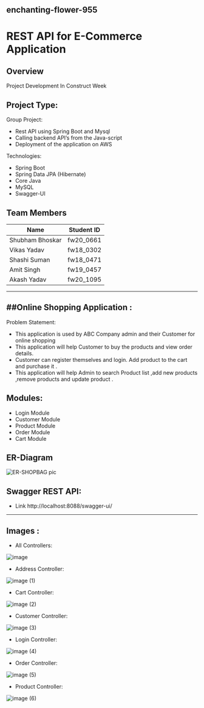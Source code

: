 ## enchanting-flower-955

# REST API for E-Commerce Application

Overview
---------
Project Development In Construct Week

Project Type:
-------------
Group Project:
- Rest API using Spring Boot and Mysql
- Calling backend API’s from the Java-script
- Deployment of the application on AWS

Technologies:
- Spring Boot
- Spring Data JPA (Hibernate)
- Core Java
- MySQL
- Swagger-UI

## Team Members
| Name             | Student ID |
|------------------|------------|	
| Shubham Bhoskar  | fw20_0661  |
| Vikas Yadav      | fw18_0302  |
| Shashi Suman     | fw18_0471  |	
| Amit Singh       | fw19_0457  |	
| Akash Yadav      | fw20_1095  |	


----------------------------
##Online Shopping Application :
----------------------------


Problem Statement:

- This application is used by ABC Company admin and their Customer for online shopping 
- This application will help Customer to buy the products and view order details.
- Customer can register themselves and login. Add product to the cart and purchase it .
- This application will help Admin to search Product list ,add new products ,remove products and update product .

Modules:
---------
- Login Module
- Customer Module
- Product Module
- Order Module
- Cart Module


ER-Diagram
----------
![ER-SHOPBAG pic](https://user-images.githubusercontent.com/103960690/201526943-c77b186c-5fd8-407b-957f-bd5c5102335a.png)

Swagger REST API:
-------------------
- Link http://localhost:8088/swagger-ui/
-------------------
Images :
----------

- All Controllers:

![image](https://drive.google.com/file/d/1m9hmdFj-MaoxLhab1G_Cum-WVNQ-Etdn/view?usp=sharing)

- Address Controller:

![image (1)]()

- Cart Controller:

![image (2)]()

- Customer Controller:

![image (3)]()

- Login Controller:

![image (4)]()

- Order Controller:

![image (5)]()

- Product Controller:

![image (6)]()
